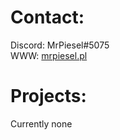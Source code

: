 # Contact:
Discord: MrPiesel#5075 <br>
WWW: [mrpiesel.pl](https://mrpiesel.pl)
# Projects:
Currently none
